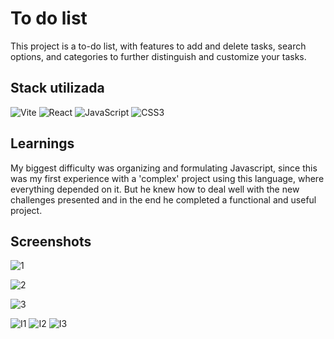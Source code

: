 # To do list

This project is a to-do list, with features to add and delete tasks, search options, and categories to further distinguish and customize your tasks.


## Stack utilizada

![Vite](https://img.shields.io/badge/vite-%23646CFF.svg?style=for-the-badge&logo=vite&logoColor=white) ![React](https://img.shields.io/badge/react-%2320232a.svg?style=for-the-badge&logo=react&logoColor=%2361DAFB) ![JavaScript](https://img.shields.io/badge/javascript-%23323330.svg?style=for-the-badge&logo=javascript&logoColor=%23F7DF1E) ![CSS3](https://img.shields.io/badge/css3-%231572B6.svg?style=for-the-badge&logo=css3&logoColor=white) 



## Learnings

My biggest difficulty was organizing and formulating Javascript, since this was my first experience with a 'complex' project using this language, where everything depended on it. But he knew how to deal well with the new challenges presented and in the end he completed a functional and useful project.


## Screenshots

![1](https://github.com/ArthurSantDev/ToDoList/assets/159972613/3b900a87-e8b7-4227-a027-2e5f673d7821)

![2](https://github.com/ArthurSantDev/ToDoList/assets/159972613/413555b4-f4c1-42a7-9e59-b739c1ee5259)

![3](https://github.com/ArthurSantDev/ToDoList/assets/159972613/7e2de5c3-24f8-466b-befc-a87dac664c22)

![I1](https://github.com/ArthurSantDev/ToDoList/assets/159972613/5ec69873-67f6-46ff-9148-d5f079a62426)
![I2](https://github.com/ArthurSantDev/ToDoList/assets/159972613/70bbc5aa-9158-4168-8100-aed8921884a0)
![I3](https://github.com/ArthurSantDev/ToDoList/assets/159972613/41b04624-13b5-4f71-bd42-6e3e0e2ede34)
